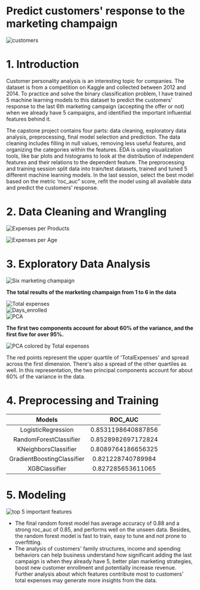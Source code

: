 
Predict customers' response to the marketing champaign
======================================================
  
![customers](./images/shopping.jpg)
# 1. Introduction


Customer personality analysis is an interesting topic for companies. The dataset is from a competition on Kaggle and collected between 2012 and 2014.
To practice and solve the binary classification problem, I have trained 5 machine learning models to this dataset to 
predict the customers’ response to the last 6th marketing campaign (accepting the offer or not) when we already have 5 campaigns, and identified the important 
influential features behind it.



The capstone project contains four parts: data cleaning, exploratory data analysis, preprocessing, final model selection
and prediction. The data cleaning includes filling in null values, removing less useful features, and organizing the 
categories within the features. EDA is using visualization tools, like bar plots and histograms to look at the 
distribution of independent features and their relations to the dependent feature. The preprocessing and training 
session split data into train/test datasets, trained and tuned 5 different machine learning models. In the last session,
select the best model based on the metric ‘roc_auc” score, refit the model using all available data and predict the 
customers’ response.

# 2. Data Cleaning and Wrangling

  
![Expenses per Products](./images/expenses.jpg)  

![Expenses per Age](./images/expenses2.jpg)

# 3. Exploratory Data Analysis

  
![Six marketing champaign](./images/campaign.jpg)

**The total results of the marketing champaign from 1 to 6 in the data**
  
![Total expenses](./images/total_expenses1.jpg)  
![Days_enrolled](./images/days_enrolled.jpg)  
![PCA](./images/pca.jpg)

**The first two components account for about 60% of the variance, and the first five for over 95%.**   
  
![PCA colored by Total expenses](./images/pca2.jpg)

The red points represent the upper quartile of 'TotalExpenses' and spread across the first dimension. There's also a 
spread of the other quartiles as well. In this representation, the two principal components account for about 60% of the 
variance in the data.  

# 4. Preprocessing and Training
  

|Models|ROC_AUC|
| :---: | :---: |
|LogisticRegression|0.8531198640887856|
|RandomForestClassifier|0.8528982697172824|
|KNeighborsClassifier|0.8089764186656325|
|GradientBoostingClassifier|0.821228740789984|
|XGBClassifier|0.827285653611065|

# 5. Modeling

  
![top 5 important features](./images/important_features.jpg)

 - The final random forest model has average accuracy of 0.88 and a strong roc_auc of 0.85, and performs well on the unseen data. Besides, the random forest model is fast to train, easy to tune and not prone to overfitting.
 - The analysis of customers' family structures, income and spending behaviors can help business understand how significant adding the last campaign is when they already have 5, better plan marketing strategies, boost new customer enrollment and potentially increase revenue. Further analysis about which features contribute most to customers' total expenses may generate more insights from the data.
